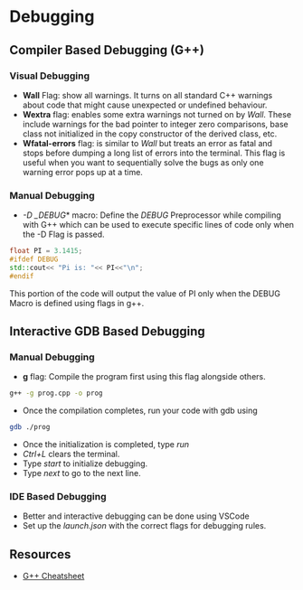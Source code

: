 # Debugging


## Compiler Based Debugging (G++)

### Visual Debugging

- **Wall** Flag: show all warnings. It turns on all standard C++ warnings about code that might cause unexpected or undefined behaviour.
- **Wextra** flag: enables some extra warnings not turned on by *Wall*. These include warnings for the bad pointer to integer zero comparisons, base class not initialized in the copy constructor of the derived class, etc.
- **Wfatal-errors** flag: is similar to *Wall* but treats an error as fatal and stops before dumping a long list of errors into the terminal. This flag is useful when you want to sequentially solve the bugs as only one warning error pops up at a time.

### Manual Debugging

- *-D _DEBUG** macro: Define the *DEBUG* Preprocessor while compiling with G++ which can be used to execute specific lines of code only when the -D Flag is passed.

```cpp
float PI = 3.1415;
#ifdef DEBUG
std::cout<< "Pi is: "<< PI<<"\n";
#endif
```

This portion of the code will output the value of PI only when the DEBUG Macro is defined using flags in g++.

## Interactive GDB Based Debugging

### Manual Debugging

- **g** flag: Compile the program first using this flag alongside others.

```bash
g++ -g prog.cpp -o prog
```

- Once the compilation completes, run your code with gdb using

```bash
gdb ./prog
```

- Once the initialization is completed, type *run*
- *Ctrl+L* clears the terminal.
- Type *start* to initialize debugging.
- Type *next* to go to the next line.

### IDE Based Debugging

- Better and interactive debugging can be done using VSCode
- Set up the *launch.json* with the correct flags for debugging rules.

## Resources

- [G++ Cheatsheet](https://bytes.usc.edu/cs104/wiki/gcc/)